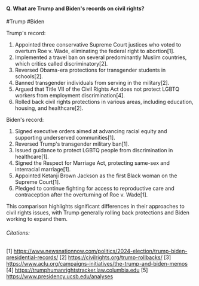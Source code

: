 #### Q. What are Trump and Biden's records on civil rights?

#Trump #Biden 

Trump's record:

1. Appointed three conservative Supreme Court justices who voted to overturn Roe v. Wade, eliminating the federal right to abortion[1].
2. Implemented a travel ban on several predominantly Muslim countries, which critics called discriminatory[2].
3. Reversed Obama-era protections for transgender students in schools[2].
4. Banned transgender individuals from serving in the military[2].
5. Argued that Title VII of the Civil Rights Act does not protect LGBTQ workers from employment discrimination[4].
6. Rolled back civil rights protections in various areas, including education, housing, and healthcare[2].

Biden's record:

1. Signed executive orders aimed at advancing racial equity and supporting underserved communities[1].
2. Reversed Trump's transgender military ban[1].
3. Issued guidance to protect LGBTQ people from discrimination in healthcare[1].
4. Signed the Respect for Marriage Act, protecting same-sex and interracial marriage[1].
5. Appointed Ketanji Brown Jackson as the first Black woman on the Supreme Court[1].
6. Pledged to continue fighting for access to reproductive care and contraception after the overturning of Roe v. Wade[1].

This comparison highlights significant differences in their approaches to civil rights issues, with Trump generally rolling back protections and Biden working to expand them.
###### Citations:
[1] https://www.newsnationnow.com/politics/2024-election/trump-biden-presidential-records/
[2] https://civilrights.org/trump-rollbacks/
[3] https://www.aclu.org/campaigns-initiatives/the-trump-and-biden-memos
[4] https://trumphumanrightstracker.law.columbia.edu
[5] https://www.presidency.ucsb.edu/analyses